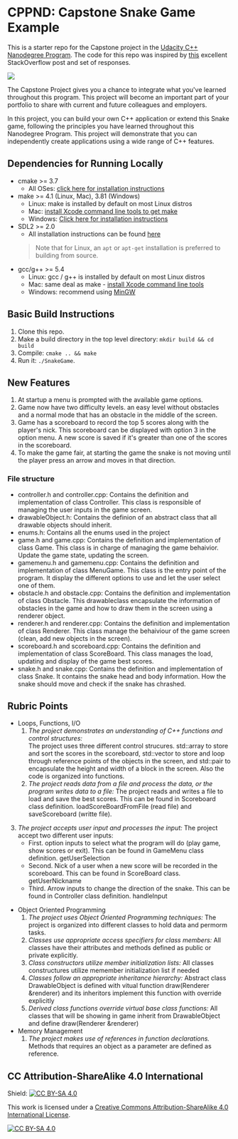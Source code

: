 # CPPND: Capstone Snake Game Example

This is a starter repo for the Capstone project in the [Udacity C++ Nanodegree Program](https://www.udacity.com/course/c-plus-plus-nanodegree--nd213). The code for this repo was inspired by [this](https://codereview.stackexchange.com/questions/212296/snake-game-in-c-with-sdl) excellent StackOverflow post and set of responses.

<img src="snake_game.gif"/>

The Capstone Project gives you a chance to integrate what you've learned throughout this program. This project will become an important part of your portfolio to share with current and future colleagues and employers.

In this project, you can build your own C++ application or extend this Snake game, following the principles you have learned throughout this Nanodegree Program. This project will demonstrate that you can independently create applications using a wide range of C++ features.

## Dependencies for Running Locally
* cmake >= 3.7
  * All OSes: [click here for installation instructions](https://cmake.org/install/)
* make >= 4.1 (Linux, Mac), 3.81 (Windows)
  * Linux: make is installed by default on most Linux distros
  * Mac: [install Xcode command line tools to get make](https://developer.apple.com/xcode/features/)
  * Windows: [Click here for installation instructions](http://gnuwin32.sourceforge.net/packages/make.htm)
* SDL2 >= 2.0
  * All installation instructions can be found [here](https://wiki.libsdl.org/Installation)
  >Note that for Linux, an `apt` or `apt-get` installation is preferred to building from source. 
* gcc/g++ >= 5.4
  * Linux: gcc / g++ is installed by default on most Linux distros
  * Mac: same deal as make - [install Xcode command line tools](https://developer.apple.com/xcode/features/)
  * Windows: recommend using [MinGW](http://www.mingw.org/)

## Basic Build Instructions

1. Clone this repo.
2. Make a build directory in the top level directory: `mkdir build && cd build`
3. Compile: `cmake .. && make`
4. Run it: `./SnakeGame`.

## New Features
1. At startup a menu is prompted with the available game options.
2. Game now have two difficulty levels. an easy level without obstacles and a normal mode that has an obstacle in the middle of the screen.
3. Game has a scoreboard to record the top 5 scores along with the player's nick. This scoreboard can be displayed with option 3 in the option menu. A new score is saved if it's greater than one of the scores in the scoreboard.
4. To make the game fair, at starting the game the snake is not moving until the player press an arrow and moves in that direction.

### File structure
* controller.h and controller.cpp: Contains the definition and implementation of class Controller.
This class is responsible of managing the user inputs in the game screen.
* drawableObject.h: Contains the definion of an abstract class that all drawable objects should inherit.
* enums.h: Contains all the enums used in the project
* game.h and game.cpp: Contains the definition and implementation of class Game. This class is in charge of managing the game behaivior. Update the game state, updating the screen.
* gamemenu.h and gamemenu.cpp: Contains the definition and implementation of class MenuGame. This class is the entry point of the program. It display the different options to use and let the user select one of them.
* obstacle.h and obstacle.cpp: Contains the definition and implementation of class Obstacle. This drawableclass encapsulate the information of obstacles in the game and how to draw them in the screen using a renderer object.
* renderer.h and renderer.cpp: Contains the definition and implementation of class Renderer. This  class manage the behaiviour of the game screen (clean, add new objects in the screen).
* scoreboard.h and scoreboard.cpp: Contains the definition and implementation of class ScoreBoard. This class manages the load, updating and display of the game best scores.
* snake.h and snake.cpp: Contains the definition and implementation of class Snake. It contains the snake head and body information. How the snake should move and check if the snake has chrashed.

## Rubric Points
* Loops, Functions, I/O
  1. *The project demonstrates an understanding of C++ functions and control structures:*  
  The project uses three different control strucures. std::array to store and sort the scores in the scoreboard, std::vector to store and loop through reference points of the objects in the screen, and std::pair to encapsulate the height and width of a block in the screen.   Also the code is organized into functions.
  2. *The project reads data from a file and process the data, or the program writes data to a file:*
  The project reads and writes a file to load and save the best scores. This can be found in Scoreboard class definition. loadScoreBoardFromFile (read file) and saveScoreboard (writte file).
3. *The project accepts user input and processes the input:*
  The project accept two different user inputs:
    * First. option inputs to select what the program will do (play game, show scores or exit). This can be found in GameMenu class definition. getUserSelection
    * Second. Nick of a user when a new score will be recorded in the scoreboard.
    This can be found in ScoreBoard class. getUserNickname
    * Third. Arrow inputs to change the direction of the snake.
    This can be found in Controller class definition. handleInput
* Object Oriented Programming
  1. *The project uses Object Oriented Programming techniques:* 
  The project is organized into different classes to hold data and permorm tasks.
  2. *Classes use appropriate access specifiers for class members:*
  All classes have their attributes and methods defined as public or private explicitly.
  3. *Class constructors utilize member initialization lists:*
  All classes constructures utilize memember initialization list if needed
  4. *Classes follow an appropriate inheritance hierarchy:*
  Abstract class DrawableObject is defined with vitual function draw(Renderer &renderer) and its inheritors implement this function with override explicitly
  5. *Derived class functions override virtual base class functions:*
  All classes that will be showing in game inherit from DrawableObject and define draw(Renderer &renderer)
* Memory Management
  1. *The project makes use of references in function declarations.*
  Methods that requires an object as a parameter are defined as reference.

## CC Attribution-ShareAlike 4.0 International


Shield: [![CC BY-SA 4.0][cc-by-sa-shield]][cc-by-sa]

This work is licensed under a
[Creative Commons Attribution-ShareAlike 4.0 International License][cc-by-sa].

[![CC BY-SA 4.0][cc-by-sa-image]][cc-by-sa]

[cc-by-sa]: http://creativecommons.org/licenses/by-sa/4.0/
[cc-by-sa-image]: https://licensebuttons.net/l/by-sa/4.0/88x31.png
[cc-by-sa-shield]: https://img.shields.io/badge/License-CC%20BY--SA%204.0-lightgrey.svg
